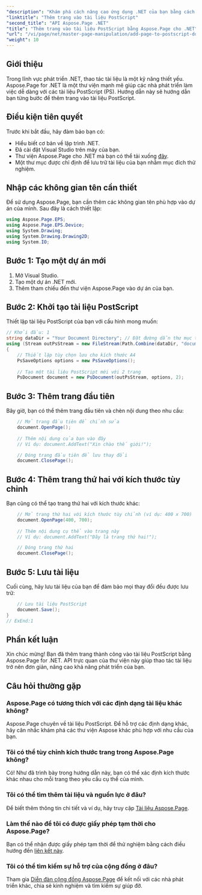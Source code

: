 ```yaml
---
"description": "Khám phá cách nâng cao ứng dụng .NET của bạn bằng cách thao tác tài liệu PostScript với Aspose.Page. Hướng dẫn từng bước này cung cấp hướng dẫn rõ ràng về cách khởi tạo tài liệu."
"linktitle": "Thêm trang vào tài liệu PostScript"
"second_title": "API Aspose.Page .NET"
"title": "Thêm trang vào tài liệu PostScript bằng Aspose.Page cho .NET"
"url": "/vi/page/net/master-page-manipulation/add-page-to-postscript-document/"
"weight": 10
---
```


## Giới thiệu

Trong lĩnh vực phát triển .NET, thao tác tài liệu là một kỹ năng thiết yếu. Aspose.Page for .NET là một thư viện mạnh mẽ giúp các nhà phát triển làm việc dễ dàng với các tài liệu PostScript (PS). Hướng dẫn này sẽ hướng dẫn bạn từng bước để thêm trang vào tài liệu PostScript.

## Điều kiện tiên quyết

Trước khi bắt đầu, hãy đảm bảo bạn có:

- Hiểu biết cơ bản về lập trình .NET.
- Đã cài đặt Visual Studio trên máy của bạn.
- Thư viện Aspose.Page cho .NET mà bạn có thể tải xuống [đây](https://releases.aspose.com/page/net/).
- Một thư mục được chỉ định để lưu trữ tài liệu của bạn nhằm mục đích thử nghiệm.

## Nhập các không gian tên cần thiết

Để sử dụng Aspose.Page, bạn cần thêm các không gian tên phù hợp vào dự án của mình. Sau đây là cách thiết lập:

```csharp
using Aspose.Page.EPS;
using Aspose.Page.EPS.Device;
using System.Drawing;
using System.Drawing.Drawing2D;
using System.IO;
```

## Bước 1: Tạo một dự án mới

1. Mở Visual Studio.
2. Tạo một dự án .NET mới.
3. Thêm tham chiếu đến thư viện Aspose.Page vào dự án của bạn.

## Bước 2: Khởi tạo tài liệu PostScript

Thiết lập tài liệu PostScript của bạn với cấu hình mong muốn:

```csharp
// Khởi đầu: 1
string dataDir = "Your Document Directory"; // Đặt đường dẫn thư mục tài liệu của bạn
using (Stream outPsStream = new FileStream(Path.Combine(dataDir, "document1.ps"), FileMode.Create))
{
    // Thiết lập tùy chọn lưu cho kích thước A4
    PsSaveOptions options = new PsSaveOptions();
    
    // Tạo một tài liệu PostScript mới với 2 trang
    PsDocument document = new PsDocument(outPsStream, options, 2);
```

## Bước 3: Thêm trang đầu tiên

Bây giờ, bạn có thể thêm trang đầu tiên và chèn nội dung theo nhu cầu:

```csharp
    // Mở trang đầu tiên để chỉnh sửa
    document.OpenPage();
    
    // Thêm nội dung của bạn vào đây
    // Ví dụ: document.AddText("Xin chào thế giới!");

    // Đóng trang đầu tiên để lưu thay đổi
    document.ClosePage();
```

## Bước 4: Thêm trang thứ hai với kích thước tùy chỉnh

Bạn cũng có thể tạo trang thứ hai với kích thước khác:

```csharp
    // Mở trang thứ hai với kích thước tùy chỉnh (ví dụ: 400 x 700)
    document.OpenPage(400, 700);
    
    // Thêm nội dung cụ thể vào trang này
    // Ví dụ: document.AddText("Đây là trang thứ hai!");

    // Đóng trang thứ hai
    document.ClosePage();
```

## Bước 5: Lưu tài liệu

Cuối cùng, hãy lưu tài liệu của bạn để đảm bảo mọi thay đổi đều được lưu trữ:

```csharp
    // Lưu tài liệu PostScript
    document.Save();
}
// ExEnd:1
```

## Phần kết luận

Xin chúc mừng! Bạn đã thêm trang thành công vào tài liệu PostScript bằng Aspose.Page for .NET. API trực quan của thư viện này giúp thao tác tài liệu trở nên đơn giản, nâng cao khả năng phát triển của bạn.

## Câu hỏi thường gặp

### Aspose.Page có tương thích với các định dạng tài liệu khác không?  
Aspose.Page chuyên về tài liệu PostScript. Để hỗ trợ các định dạng khác, hãy cân nhắc khám phá các thư viện Aspose khác phù hợp với nhu cầu của bạn.

### Tôi có thể tùy chỉnh kích thước trang trong Aspose.Page không?  
Có! Như đã trình bày trong hướng dẫn này, bạn có thể xác định kích thước khác nhau cho mỗi trang theo yêu cầu cụ thể của mình.

### Tôi có thể tìm thêm tài liệu và nguồn lực ở đâu?  
Để biết thêm thông tin chi tiết và ví dụ, hãy truy cập [Tài liệu Aspose.Page](https://reference.aspose.com/page/net/).

### Làm thế nào để tôi có được giấy phép tạm thời cho Aspose.Page?  
Bạn có thể nhận được giấy phép tạm thời để thử nghiệm bằng cách điều hướng đến [liên kết này](https://purchase.conholdate.com/temporary-license/).

### Tôi có thể tìm kiếm sự hỗ trợ của cộng đồng ở đâu?  
Tham gia [Diễn đàn cộng đồng Aspose.Page](https://forum.aspose.com/c/page/39) để kết nối với các nhà phát triển khác, chia sẻ kinh nghiệm và tìm kiếm sự giúp đỡ.